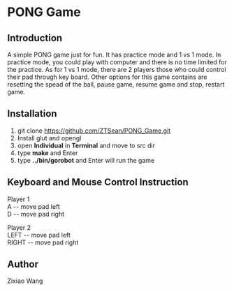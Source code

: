 # PONG Game

## Introduction

A simple PONG game just for fun. It has practice mode and 1 vs 1 mode. In practice mode, you could play with computer and there is no time limited for the practice. As for 1 vs 1 mode, there are 2 players those who could control their pad through key board. Other options for this game contains are resetting the spead of the ball, pause game, resume game and stop, restart game.

## Installation

1. git clone https://github.com/ZTSean/PONG_Game.git  
2. Install glut and opengl  
3. open **Individual** in **Terminal** and move to src dir  
4. type **make** and Enter  
5. type **../bin/gorobot** and Enter will run the game  

## Keyboard and Mouse Control Instruction
Player 1  
A -- move pad left  
D -- move pad right  

Player 2  
LEFT -- move pad left  
RIGHT -- move pad right  

## Author

Zixiao Wang  